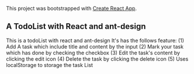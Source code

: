 This project was bootstrapped with [Create React App](https://github.com/facebook/create-react-app).

## A TodoList with React and ant-design
This is a todoList with react and ant-design
It's has the follows feature:
(1) Add A task which include title and content by the input
(2) Mark your task which has done by checking the checkbox
(3) Edit the task's content by clicking the edit icon
(4) Delete the task by clicking the delete icon
(5) Uses localStorage to storage the task List
